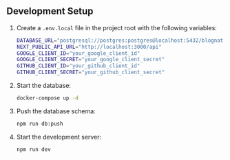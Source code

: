 ## Development Setup

1. Create a `.env.local` file in the project root with the following variables:
   ```bash
   DATABASE_URL="postgresql://postgres:postgres@localhost:5432/blognate"
   NEXT_PUBLIC_API_URL="http://localhost:3000/api"
   GOOGLE_CLIENT_ID="your_google_client_id"
   GOOGLE_CLIENT_SECRET="your_google_client_secret"
   GITHUB_CLIENT_ID="your_github_client_id"
   GITHUB_CLIENT_SECRET="your_github_client_secret"
   ```
2. Start the database:
   ```bash
   docker-compose up -d
   ```
3. Push the database schema:
   ```bash
   npm run db:push
   ```
4. Start the development server:
   ```bash
   npm run dev
   ``` 